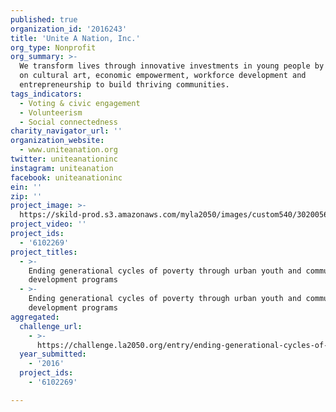 ```yaml
---
published: true
organization_id: '2016243'
title: 'Unite A Nation, Inc.'
org_type: Nonprofit
org_summary: >-
  We transform lives through innovative investments in young people by focusing
  on cultural art, economic empowerment, workforce development and
  entrepreneurship to build thriving communities.
tags_indicators:
  - Voting & civic engagement
  - Volunteerism
  - Social connectedness
charity_navigator_url: ''
organization_website:
  - www.uniteanation.org
twitter: uniteanationinc
instagram: uniteanation
facebook: uniteanationinc
ein: ''
zip: ''
project_image: >-
  https://skild-prod.s3.amazonaws.com/myla2050/images/custom540/3020056105741-team91.jpeg
project_video: ''
project_ids:
  - '6102269'
project_titles:
  - >-
    Ending generational cycles of poverty through urban youth and community
    development programs 
  - >-
    Ending generational cycles of poverty through urban youth and community
    development programs
aggregated:
  challenge_url:
    - >-
      https://challenge.la2050.org/entry/ending-generational-cycles-of-poverty-through-urban-youth-and-community-development-programs
  year_submitted:
    - '2016'
  project_ids:
    - '6102269'

---
```

